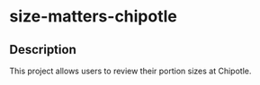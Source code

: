 # size-matters-chipotle

## Description

This project allows users to review their portion sizes at Chipotle.
